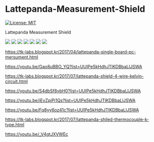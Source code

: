 # Lattepanda-Measurement-Shield

[![License: MIT](https://img.shields.io/badge/License-MIT-yellow.svg)](https://opensource.org/licenses/MIT)

Lattepanda Measurement Shield

<img src="https://2.bp.blogspot.com/-MUg-kK5xBMc/WPvqkB7sIFI/AAAAAAAAAQM/_9YM_cEBBO41UzJm64qX9cs-5OhX6sSxgCLcB/s640/pcb_v1.3_module.png">

<img src="https://4.bp.blogspot.com/-dfVKJSAwlVE/WPvsU379F6I/AAAAAAAAAQY/5FQ1DOZddj8eumcdSCIbcBDorgsMx_J2ACLcB/s1600/pcb_v1.3_module01.png">

<img src="https://2.bp.blogspot.com/-aJiPSEDXYfY/WPwUQKyCQgI/AAAAAAAAASk/fTQChgSOqlk6Vwqyifa-s_12ikCu_0G-QCLcB/s1600/MAP.png">

<img src="https://2.bp.blogspot.com/-TBio4cZDpCc/WPwIzGdhRvI/AAAAAAAAARI/Ajzana0ojYQxdFPQnVI1Sggq07U2QMT5ACLcB/s1600/Layout.png">

<img src="https://4.bp.blogspot.com/-EIOpuW8s08U/WPvsVH6OY5I/AAAAAAAAAQc/bQFDPVESbZ4_RLP7BEki9KMkxXw0RwgPQCLcB/s1600/pcb_v1.3_module02.png">

<img src="https://4.bp.blogspot.com/-LTR4NQFNVGM/WVkEyMozDCI/AAAAAAAAAT0/OzUg7wLmQ4Yqlc44jTTvWfkr0xaZXs_aQCLcBGAs/s640/cube.png">

<img src="https://4.bp.blogspot.com/-ixAXZ1Z_Nqo/WXi8bIxGxFI/AAAAAAAAAXU/BxuLgmDT8DMkY3dKkkqD0nOaT6si9CtIQCLcBGAs/s640/Labview.png">


https://tk-labs.blogspot.kr/2017/04/lattepanda-single-board-pc-mersument.html

https://youtu.be/Gao8uBBO_YQ?list=UUIPe5kHdhJTlKDBbaLlJSWA

https://tk-labs.blogspot.kr/2017/07/lattepanda-shield-4-wire-kelvin-circuit.html

https://youtu.be/S4dbSf8vbH0?list=UUIPe5kHdhJTlKDBbaLlJSWA

https://youtu.be/iEvZpjPi1Qs?list=UUIPe5kHdhJTlKDBbaLlJSWA

https://youtu.be/Fq8yy6oz41c?list=UUIPe5kHdhJTlKDBbaLlJSWA

https://tk-labs.blogspot.kr/2017/07/lattepanda-shiled-thermocouple-k-type.html

https://youtu.be/_V4gtJXVWEc
